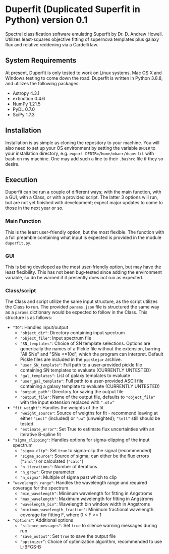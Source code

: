 # Duperfit (Duplicated Superfit in Python) version 0.1

Spectral classification software emulating Superfit by Dr. D. Andrew Howell. Utilizes least-squares objective fitting of supernova templates plus galaxy flux and relative reddening via a Cardelli law.

## System Requirements

At present, Duperfit is only tested to work on Linux systems. Mac OS X and Windows testing to come down the road. Duperfit is written in Python 3.8.8, and utilizes the following packages:

 - Astropy 4.3.1
 - extinction 0.4.6
 - NumPy 1.21.5
 - PyDL 0.7.0
 - SciPy 1.7.3

## Installation

Installation is as simple as cloning the repository to your machine. You will also need to set up your OS environment by setting the variable `DFDIR` to your installation directory, e.g. `export DFDIR=/home/mbaer/duperfit` with bash on my machine. One may add such a line to their `.bashrc` file if they so desire.

## Execution

Duperfit can be run a couple of different ways; with the main function, with a GUI, with a Class, or with a provided script. The latter 3 options will run, but are not yet finished with development; expect major updates to come to those in the next year or so.

### Main Function

This is the least user-friendly option, but the most flexible. The function with a full preamble containing what input is expected is provided in the module `duperfit.py`.

### GUI

This is being developed as the most user-friendly option, but may have the least flexibility. This has not been bug-tested since adding the environment variable, so do be warned if it presently does not run as expected.

### Class/script

The Class and script utilize the same input structure, as the script utilizes the Class to run. The provided `params.json` file is structured the same way as a `params` dictionary would be expected to follow in the Class. This structure is as follows:

 - `"IO"`: Handles input/output
   - `"object_dir"`: Directory containing input spectrum
   - `"object_file"`: Input spectrum file
   - `"SN_templates"`: Choice of SN template selections. Options are generically the names of a Pickle file without the extension, barring "All SNe" and "SNe <=10d", which the program can interpret. Default Pickle files are included in the `picklejar` archive.
   - `"user_SN_template"`: Full path to a user-provided pickle file containing SN templates to evaluate (CURRENTLY UNTESTED)
   - `"gal_templates"`: List of galaxy templates to evaluate
   - `"user_gal_template"`: Full path to a user-provided ASCII file containing a galaxy template to evaluate (CURRENTLY UNTESTED)
   - `"output_path"`: Directory for saving the output file
   - `"output_file"`: Name of the output file, defaults to `"object_file"` with the input extension replaced with `".dfo"`
 - `"fit_weight"`: Handles the weights of the fit
   - `"weight_source"`: Source of weigths for fit  - recommend leaving at either `"incl"` (included) or `"uw"` (unweighted); `"tell"` still should be tested
   - `"estimate_error"`: Set True to estimate flux uncertainties with an iterative B-spline fit
 - `"sigma_clipping"`: Handles options for sigma-clipping of the input spectrum
   - `"sigma_clip"`: Set `true` to sigma-clip the signal (recommended)
   - `"sigma_source"`: Source of sigma; can either be the flux errors (`"incl"`) or calculated (`"calc"`)
   - `"n_iterations"`: Number of iterations
   - `"n_grow"`: Grow parameter
   - `"n_sigma"`: Multiple of sigma past which to clip
 - `"wavelength_range"`: Handles the wavelength range and required coverage for the spectrum
   - `"min_wavelength"`: Minimum wavelength for fitting in Angstroms
   - `"max_wavelength"`: Maximum wavelength for fitting in Angstroms
   - `"wavelength_bin"`: Wavelength bin window width in Angstroms
   - `"minimum_wavelength_fraction"`: Minimum fractional wavelength coverage for fitting F, where 0 < F <= 1
 - `"options"`: Additional options
   - `"silence_messages"`: Set `true` to silence warning messages during run
   - `"save_output"`: Set `true` to save the output file
   - `"optimizer`": Choice of optimization algorithm, recommended to use L-BFGS-B
